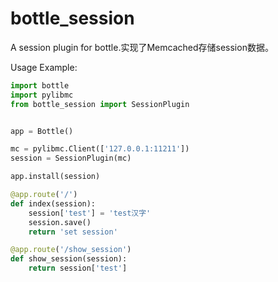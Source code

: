 bottle_session
==============
A session plugin for bottle.实现了Memcached存储session数据。

Usage Example:

``` python
import bottle
import pylibmc
from bottle_session import SessionPlugin


app = Bottle()

mc = pylibmc.Client(['127.0.0.1:11211'])
session = SessionPlugin(mc)

app.install(session)

@app.route('/')
def index(session):
    session['test'] = 'test汉字'
    session.save()
    return 'set session'

@app.route('/show_session')
def show_session(session):
    return session['test']
    
``` 